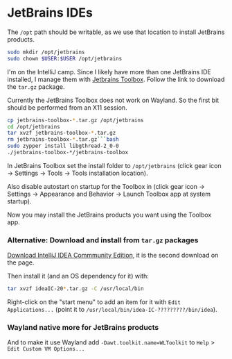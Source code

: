 # JetBrains IDEs

The `/opt` path should be writable, as we use that location to install JetBrains products.

```bash
sudo mkdir /opt/jetbrains
sudo chown $USER:$USER /opt/jetbrains
```

I'm on the IntelliJ camp. Since I likely have more than one JetBrains IDE installed, I manage them with [Jetbrains Toolbox](https://www.jetbrains.com/toolbox-app). Follow the link to download the `tar.gz` package.

Currently the JetBrains Toolbox does not work on Wayland. So the first bit should be performed from an X11 session.

```bash
cp jetbrains-toolbox-*.tar.gz /opt/jetbrains
cd /opt/jetbrains
tar xvzf jetbrains-toolbox-*.tar.gz
rm jetbrains-toolbox-*.tar.gz```bash
sudo zypper install libgthread-2_0-0
./jetbrains-toolbox-*/jetbrains-toolbox
```

In JetBrains Toolbox set the install folder to `/opt/jetbrains` (click gear icon -> Settings -> Tools -> Tools installation location).

Also disable autostart on startup for the Toolbox in (click gear icon -> Settings -> Appearance and Behavior -> Launch Toolbox app at system startup).

Now you may install the JetBrains products you want using the Toolbox app.


<!--

```bash
cd /usr/local/bin
wget -cO jetbrains-toolbox.tar.gz "https://data.services.jetbrains.com/products/download?platform=linux&code=TBA"
tar -xzf jetbrains-toolbox.tar.gz
DIR=$(find . -maxdepth 1 -type d -name jetbrains-toolbox-\* -print | head -n1)
mv $DIR/jetbrains-toolbox .
rmdir $DIR
./jetbrains-toolbox
```

When it runs click the bolt-shaped icon and choose `Settings` to:

* Disable "Launch Toolbox App at system startup", to conserve valuable resources
* Improve privacy by disabling "Send anonymous usage statistics to JetBrains"
* Set the "Tools install location" (I rather not have 3rd party binaries in my home dir) to: `/usr/local/share/JetBrains/Toolbox` and click `Apply`
* Set the "Shell scrips location" to: `/usr/local/bin` and click `Apply`

And install you IDE of choice. I do *IntellJ IDEA Community Edition*.

When done downloading close the app by clicking the bolt-shaped icon and choosing `Quit` or `CTRL-Q`.

-->

### Alternative: Download and install from `tar.gz` packages

[Download IntelliJ IDEA Commmunity Edition](https://www.jetbrains.com/idea/download/?section=linux), it is the second download on the page.

Then install it (and an OS dependency for it) with:

```bash
tar xvzf ideaIC-20*.tar.gz -C /usr/local/bin
```

Right-click on the "start menu" to add an item for it with `Edit Applications...` (point it to `/usr/local/bin/idea-IC-?????????/bin/idea`).


### Wayland native more for JetBrains products

And to make it use Wayland add `-Dawt.toolkit.name=WLToolkit` to `Help` > `Edit Custom VM Options...`
